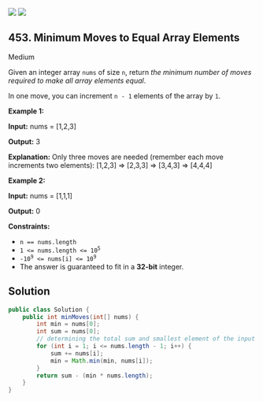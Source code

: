 [![](https://img.shields.io/github/stars/javadev/LeetCode-in-Java?label=Stars&style=flat-square)](https://github.com/javadev/LeetCode-in-Java)
[![](https://img.shields.io/github/forks/javadev/LeetCode-in-Java?label=Fork%20me%20on%20GitHub%20&style=flat-square)](https://github.com/javadev/LeetCode-in-Java/fork)

## 453\. Minimum Moves to Equal Array Elements

Medium

Given an integer array `nums` of size `n`, return _the minimum number of moves required to make all array elements equal_.

In one move, you can increment `n - 1` elements of the array by `1`.

**Example 1:**

**Input:** nums = [1,2,3]

**Output:** 3

**Explanation:** Only three moves are needed (remember each move increments two elements): [1,2,3] => [2,3,3] => [3,4,3] => [4,4,4]

**Example 2:**

**Input:** nums = [1,1,1]

**Output:** 0

**Constraints:**

*   `n == nums.length`
*   <code>1 <= nums.length <= 10<sup>5</sup></code>
*   <code>-10<sup>9</sup> <= nums[i] <= 10<sup>9</sup></code>
*   The answer is guaranteed to fit in a **32-bit** integer.

## Solution

```java
public class Solution {
    public int minMoves(int[] nums) {
        int min = nums[0];
        int sum = nums[0];
        // determining the total sum and smallest element of the input array
        for (int i = 1; i <= nums.length - 1; i++) {
            sum += nums[i];
            min = Math.min(min, nums[i]);
        }
        return sum - (min * nums.length);
    }
}
```